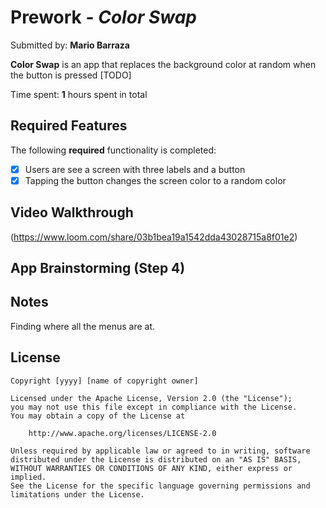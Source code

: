# Prework - *Color Swap*

Submitted by: **Mario Barraza**

**Color Swap** is an app that replaces the background color at random when the button is pressed [TODO] 

Time spent: **1** hours spent in total

## Required Features

The following **required** functionality is completed:

- [x] Users are see a screen with three labels and a button
- [x] Tapping the button changes the screen color to a random color
 
## Video Walkthrough
(https://www.loom.com/share/03b1bea19a1542dda43028715a8f01e2)

## App Brainstorming (Step 4)

## Notes

Finding where all the menus are at. 

## License

    Copyright [yyyy] [name of copyright owner]

    Licensed under the Apache License, Version 2.0 (the "License");
    you may not use this file except in compliance with the License.
    You may obtain a copy of the License at

        http://www.apache.org/licenses/LICENSE-2.0

    Unless required by applicable law or agreed to in writing, software
    distributed under the License is distributed on an "AS IS" BASIS,
    WITHOUT WARRANTIES OR CONDITIONS OF ANY KIND, either express or implied.
    See the License for the specific language governing permissions and
    limitations under the License.
